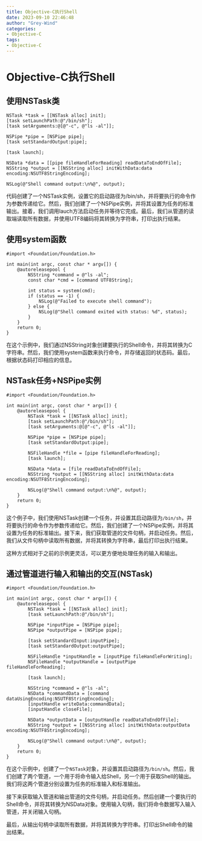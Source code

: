 ```yaml
---
title: Objective-C执行Shell
date: 2023-09-10 22:46:48
author: "Grey-Wind"
categories:
- Objective-C
tags:
- Objective-C
---
```


# Objective-C执行Shell

## 使用NSTask类

```objc
NSTask *task = [[NSTask alloc] init];
[task setLaunchPath:@"/bin/sh"];
[task setArguments:@[@"-c", @"ls -al"]];

NSPipe *pipe = [NSPipe pipe];
[task setStandardOutput:pipe];

[task launch];

NSData *data = [[pipe fileHandleForReading] readDataToEndOfFile];
NSString *output = [[NSString alloc] initWithData:data encoding:NSUTF8StringEncoding];

NSLog(@"Shell command output:\n%@", output);
```

代码创建了一个NSTask实例，设置它的启动路径为/bin/sh，并将要执行的命令作为参数传递给它。然后，我们创建了一个NSPipe实例，并将其设置为任务的标准输出。接着，我们调用lauch方法启动任务并等待它完成。最后，我们从管道的读取端读取所有数据，并使用UTF8编码将其转换为字符串，打印出执行结果。

## 使用system函数

```objc
#import <Foundation/Foundation.h>

int main(int argc, const char * argv[]) {
    @autoreleasepool {
        NSString *command = @"ls -al";
        const char *cmd = [command UTF8String];
        
        int status = system(cmd);
        if (status == -1) {
            NSLog(@"Failed to execute shell command");
        } else {
            NSLog(@"Shell command exited with status: %d", status);
        }
    }
    return 0;
}
```

在这个示例中，我们通过NSString对象创建要执行的Shell命令，并将其转换为C字符串。然后，我们使用system函数来执行命令，并存储返回的状态码。最后，根据状态码打印相应的信息。

## NSTask任务+NSPipe实例

```objc
#import <Foundation/Foundation.h>

int main(int argc, const char * argv[]) {
    @autoreleasepool {
        NSTask *task = [[NSTask alloc] init];
        [task setLaunchPath:@"/bin/sh"];
        [task setArguments:@[@"-c", @"ls -al"]];

        NSPipe *pipe = [NSPipe pipe];
        [task setStandardOutput:pipe];

        NSFileHandle *file = [pipe fileHandleForReading];
        [task launch];
        
        NSData *data = [file readDataToEndOfFile];
        NSString *output = [[NSString alloc] initWithData:data encoding:NSUTF8StringEncoding];
        
        NSLog(@"Shell command output:\n%@", output);
    }
    return 0;
}
```

这个例子中，我们使用NSTask创建一个任务，并设置其启动路径为`/bin/sh`，并将要执行的命令作为参数传递给它。然后，我们创建了一个NSPipe实例，并将其设置为任务的标准输出。接下来，我们获取管道的文件句柄，并启动任务。然后，我们从文件句柄中读取所有数据，并将其转换为字符串，最后打印出执行结果。

这种方式相对于之前的示例更灵活，可以更方便地处理任务的输入和输出。

## 通过管道进行输入和输出的交互(NSTask)

```objc
#import <Foundation/Foundation.h>

int main(int argc, const char * argv[]) {
    @autoreleasepool {
        NSTask *task = [[NSTask alloc] init];
        [task setLaunchPath:@"/bin/sh"];
        
        NSPipe *inputPipe = [NSPipe pipe];
        NSPipe *outputPipe = [NSPipe pipe];
        
        [task setStandardInput:inputPipe];
        [task setStandardOutput:outputPipe];
        
        NSFileHandle *inputHandle = [inputPipe fileHandleForWriting];
        NSFileHandle *outputHandle = [outputPipe fileHandleForReading];
        
        [task launch];
        
        NSString *command = @"ls -al";
        NSData *commandData = [command dataUsingEncoding:NSUTF8StringEncoding];
        [inputHandle writeData:commandData];
        [inputHandle closeFile];
        
        NSData *outputData = [outputHandle readDataToEndOfFile];
        NSString *output = [[NSString alloc] initWithData:outputData encoding:NSUTF8StringEncoding];
        
        NSLog(@"Shell command output:\n%@", output);
    }
    return 0;
}
```

在这个示例中，创建了一个`NSTask`对象，并设置其启动路径为`/bin/sh`。然后，我们创建了两个管道，一个用于将命令输入给Shell，另一个用于获取Shell的输出。我们将这两个管道分别设置为任务的标准输入和标准输出。

接下来获取输入管道和输出管道的文件句柄，并启动任务。然后创建一个要执行的Shell命令，并将其转换为NSData对象。使用输入句柄，我们将命令数据写入输入管道，并关闭输入句柄。

最后，从输出句柄中读取所有数据，并将其转换为字符串。打印出Shell命令的输出结果。
